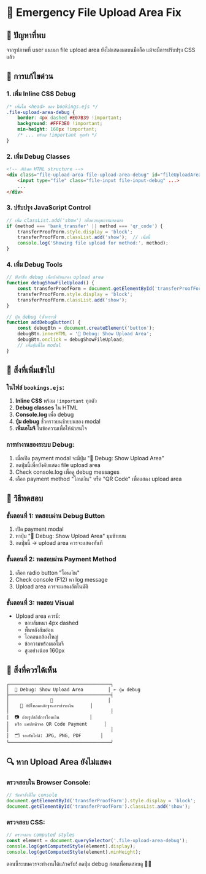 # 🚨 Emergency File Upload Area Fix

## 🐛 ปัญหาที่พบ
จากรูปภาพที่ user แนบมา file upload area ยังไม่แสดงผลบนมือถือ แม้จะมีการปรับปรุง CSS แล้ว

## 🔧 การแก้ไขด่วน

### 1. เพิ่ม Inline CSS Debug
```css
/* เพิ่มใน <head> ของ bookings.ejs */
.file-upload-area-debug {
    border: 4px dashed #E07B39 !important;
    background: #FFF3E0 !important;
    min-height: 160px !important;
    /* ... พร้อม !important ทุกตัว */
}
```

### 2. เพิ่ม Debug Classes
```html
<!-- อัปเดต HTML structure -->
<div class="file-upload-area file-upload-area-debug" id="fileUploadArea">
    <input type="file" class="file-input file-input-debug" ...>
    ...
</div>
```

### 3. ปรับปรุง JavaScript Control
```javascript
// เพิ่ม classList.add('show') เพื่อควบคุมการแสดงผล
if (method === 'bank_transfer' || method === 'qr_code') {
    transferProofForm.style.display = 'block';
    transferProofForm.classList.add('show');  // เพิ่มนี้
    console.log('Showing file upload for method:', method);
}
```

### 4. เพิ่ม Debug Tools
```javascript
// ฟังก์ชั่น debug เพื่อบังคับแสดง upload area
function debugShowFileUpload() {
    const transferProofForm = document.getElementById('transferProofForm');
    transferProofForm.style.display = 'block';
    transferProofForm.classList.add('show');
}

// ปุ่ม debug (ชั่วคราว)
function addDebugButton() {
    const debugBtn = document.createElement('button');
    debugBtn.innerHTML = '🔧 Debug: Show Upload Area';
    debugBtn.onclick = debugShowFileUpload;
    // เพิ่มปุ่มนี้ใน modal
}
```

## 🎯 สิ่งที่เพิ่มเข้าไป

### ในไฟล์ `bookings.ejs`:
1. **Inline CSS** พร้อม `!important` ทุกตัว
2. **Debug classes** ใน HTML
3. **Console.log** เพื่อ debug
4. **ปุ่ม debug** ชั่วคราวบนซ้ายบนของ modal
5. **เพิ่มเอโมจิ** ในข้อความเพื่อให้น่าสนใจ

### การทำงานของระบบ Debug:
1. เมื่อเปิด payment modal จะมีปุ่ม "🔧 Debug: Show Upload Area"
2. กดปุ่มนี้เพื่อบังคับแสดง file upload area
3. Check console.log เพื่อดู debug messages
4. เลือก payment method "โอนเงิน" หรือ "QR Code" เพื่อแสดง upload area

## 📝 วิธีทดสอบ

### ขั้นตอนที่ 1: ทดสอบผ่าน Debug Button
1. เปิด payment modal
2. หาปุ่ม "🔧 Debug: Show Upload Area" มุมซ้ายบน
3. กดปุ่มนี้ → upload area ควรจะแสดงทันที

### ขั้นตอนที่ 2: ทดสอบผ่าน Payment Method
1. เลือก radio button "โอนเงิน"
2. Check console (F12) หา log message
3. Upload area ควรจะแสดงอัตโนมัติ

### ขั้นตอนที่ 3: ทดสอบ Visual
- Upload area ควรมี:
  - ขอบส้มหนา 4px dashed
  - พื้นหลังส้มอ่อน
  - ไอคอนกล้องใหญ่
  - ข้อความพร้อมเอโมจิ
  - สูงอย่างน้อย 160px

## 🚀 สิ่งที่ควรได้เห็น

```
┌─────────────────────────────────────┐
│  🔧 Debug: Show Upload Area         │ ← ปุ่ม debug
├─────────────────────────────────────┤
│               📸                    │
│    📸 อัปโหลดหลักฐานการชำระเงิน      │
│                                     │
│  📷 ถ่ายรูปสลิปการโอนเงิน           │
│  หรือ แคปหน้าจอ QR Code Payment      │
│                                     │
│  🗂️ รองรับไฟล์: JPG, PNG, PDF       │
└─────────────────────────────────────┘
```

## 🔍 หาก Upload Area ยังไม่แสดง

### ตรวจสอบใน Browser Console:
```javascript
// รันคำสั่งนี้ใน console
document.getElementById('transferProofForm').style.display = 'block';
document.getElementById('transferProofForm').classList.add('show');
```

### ตรวจสอบ CSS:
```javascript
// ตรวจสอบ computed styles
const element = document.querySelector('.file-upload-area-debug');
console.log(getComputedStyle(element).display);
console.log(getComputedStyle(element).minHeight);
```

ตอนนี้ระบบควรจะทำงานได้แล้วครับ! กดปุ่ม debug ก่อนเพื่อทดสอบดู 🔧✨